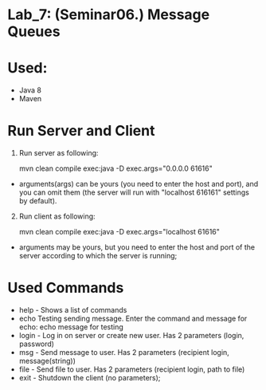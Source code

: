 # Lab_7: (Seminar06.) Message Queues

# Used:

- Java 8
- Maven

# Run Server and Client

1) Run server as following:

    mvn clean compile exec:java -D exec.args="0.0.0.0 61616"

- arguments(args) can be yours (you need to enter the host and port), and you can omit them (the server will run with "localhost 616161" settings by default).

2) Run client as following:

    mvn clean compile exec:java -D exec.args="localhost 61616"
- arguments may be yours, but you need to enter the host and port of the server according to which the server is running;

# Used Commands

- help - Shows a list of commands
- echo Testing sending message. Enter the command and message for echo:
    echo message for testing
- login - Log in on server or create new user. Has 2 parameters (login, password)
- msg - Send message to user. Has 2 parameters (recipient login, message(string))
- file - Send file to user. Has 2 parameters (recipient login, path to file)
- exit - Shutdown the client (no parameters);
         

